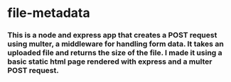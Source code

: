 # file-metadata

### This is a node and express app that creates a POST request using multer, a middleware for handling form data.  It takes an uploaded file and returns the size of the file.  I made it using a basic static html page rendered with express and a multer POST request.
